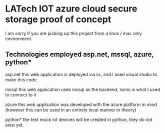 # LATech IOT azure cloud secure storage proof of concept

I am sorry if you are picking up this project from a linux / mac only environment.

## Technologies employed asp.net, mssql, azure, python*

asp.net this web application is deployed via iis, and I used visual studio to make this code

mssql this web application uses mssql as the backend, ssms is what I used to connect to it

azure this web application was developed with the azure platform in mind (however this can be used in an entirely local manner in theory)

python* the test mock iot devices will be created in python, they do not exist yet.